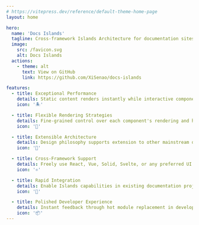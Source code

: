 ```yaml
---
# https://vitepress.dev/reference/default-theme-home-page
layout: home

hero:
  name: 'Docs Islands'
  tagline: Cross-framework Islands Architecture for documentation sites
  image:
    src: /favicon.svg
    alt: Docs Islands
  actions:
    - theme: alt
      text: View on GitHub
      link: https://github.com/XiSenao/docs-islands

features:
  - title: Exceptional Performance
    details: Static content renders instantly while interactive components load on-demand. Documentation sites achieve both the speed of static websites and the interactivity of modern applications, delivering a seamless reading experience.
    icon: '🏝️'

  - title: Flexible Rendering Strategies
    details: Fine-grained control over each component's rendering and hydration timing. Supports server-side rendering, eager loading, viewport-triggered loading, and client-only rendering. Eliminates unnecessary JavaScript execution, ensuring interactions happen at precisely the right moment.
    icon: '🎯'

  - title: Extensible Architecture
    details: Design philosophy supports extension to other mainstream documentation frameworks. Currently provides production-grade integration for VitePress, with gradual platform coverage as the community evolves, maintaining flexibility in technology choices.
    icon: '🧩'

  - title: Cross-Framework Support
    details: Freely use React, Vue, Solid, Svelte, or any preferred UI framework within documentation. Teams can leverage existing component libraries and development expertise without learning new technology stacks.
    icon: '⚛️'

  - title: Rapid Integration
    details: Enable Islands capabilities in existing documentation projects with minimal configuration. No code refactoring required, no disruption to existing functionality—progressively enhance interactivity.
    icon: '🔌'

  - title: Polished Developer Experience
    details: Instant feedback through hot module replacement in development, consistent behavior across dev and production environments. Complete TypeScript support and performance optimization options ensure a smooth experience from development to deployment.
    icon: '📦'
---
```


<script setup>
import CommunitySection from '../.vitepress/theme/components/landing/community-section/CommunitySection.vue'
</script>

<CommunitySection />
